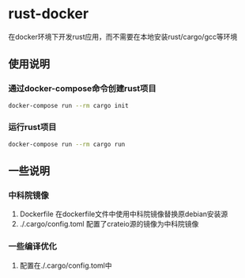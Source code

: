 # rust-docker
在docker环境下开发rust应用，而不需要在本地安装rust/cargo/gcc等环境

## 使用说明

### 通过docker-compose命令创建rust项目
```bash
docker-compose run --rm cargo init
```

### 运行rust项目
```bash
docker-compose run --rm cargo run
```

## 一些说明
### 中科院镜像
1. Dockerfile
在dockerfile文件中使用中科院镜像替换原debian安装源
2. ./.cargo/config.toml
配置了crateio源的镜像为中科院镜像

### 一些编译优化
1. 配置在./.cargo/config.toml中
